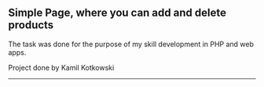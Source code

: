 
## Simple Page, where you can add and delete products

The task was done for the purpose of my skill development in PHP and web apps.

Project done by Kamil Kotkowski

---
